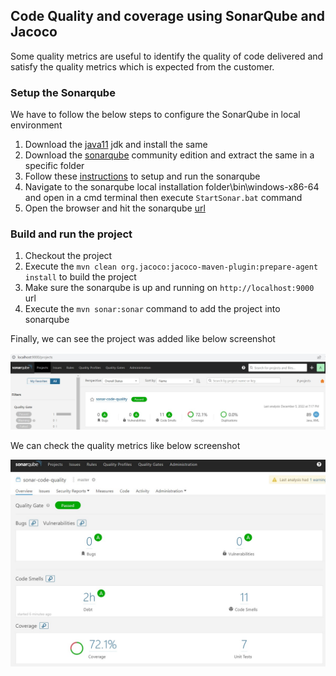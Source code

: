 ## Code Quality and coverage using SonarQube and Jacoco
Some quality metrics are useful to identify the quality of code delivered and satisfy the quality metrics which is expected from the customer.

### Setup the Sonarqube

We have to follow the below steps to configure the SonarQube in local environment
1. Download the [java11](https://adoptium.net/temurin/releases/?version=11) jdk and install the same
2. Download the [sonarqube](https://www.sonarqube.org/downloads/) community edition and extract the same in a specific folder
3. Follow these [instructions](https://docs.sonarqube.org/latest/setup/get-started-2-minutes/) to setup and run the sonarqube
4. Navigate to the sonarqube local installation folder\bin\windows-x86-64 and open in a cmd terminal then execute `StartSonar.bat` command
5. Open the browser and hit the sonarqube [url](http://localhost:9000/)

### Build and run the project

1. Checkout the project
2. Execute the `mvn clean org.jacoco:jacoco-maven-plugin:prepare-agent install` to build the project
3. Make sure the sonarqube is up and running on `http://localhost:9000` url
4. Execute the `mvn sonar:sonar` command to add the project into sonarqube

Finally, we can see the project was added like below screenshot

![sonar_home.jpg](_img/sonar_home.jpg)

We can check the quality metrics like below screenshot

![sonar_metrics.jpg](_img/sonar_metrics.jpg)